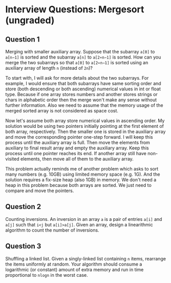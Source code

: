 # Interview Questions: Mergesort (ungraded)

## Question 1

Merging with smaller auxiliary array. Suppose that the subarray `a[0]` to `a[n−1]` is sorted and the subarray `a[n]` to `a[2∗n−1]` is sorted. How can you merge the two subarrays so that `a[0]` to `a[2∗n−1]` is sorted using an auxiliary array of length `n` (instead of `2n`)?

To start with, I will ask for more details about the two subarrays. For example, I would ensure that both subarrays have same sorting order and store (both descending or both ascending) numerical values in int or float type. Because if one array stores numbers and another stores strings or chars in alphabetic order then the merge won't make any sense without further information. Also we need to assume that the memory usage of the merged sorted array is not considered as space cost.

Now let's assume both array store numerical values in ascending order. My solution would be using two pointers initially pointing at the first element of both array, respectively. Then the smaller one is stored in the auxiliary array and move the corresponding pointer one-step forward. I will keep this process until the auxiliary array is full. Then move the elements from auxiliary to final result array and empty the auxiliary array. Keep this process until one pointer reaches its end. If another array still have non-visited elements, then move all of them to the auxiliary array.

This problem actually reminds me of another problem which asks to sort many numbers (e.g. 10GB) using limited memory space (e.g. 1G). And the solution requires a fix-size heap (also 1GB) in memory. We don't need a heap in this problem because both arrays are sorted. We just need to compare and move the pointers.

## Question 2

Counting inversions. An inversion in an array `a` is a pair of entries `a[i]` and `a[j]` such that `i<j` but `a[i]>a[j]`. Given an array, design a linearithmic algorithm to count the number of inversions.


## Question 3

Shuffling a linked list. Given a singly-linked list containing `n` items, rearrange the items uniformly at random. Your algorithm should consume a logarithmic (or constant) amount of extra memory and run in time proportional to `nlogn` in the worst case. 
